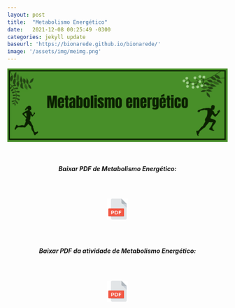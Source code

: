 ```yaml
---
layout: post
title:  "Metabolismo Energético"
date:   2021-12-08 00:25:49 -0300
categories: jekyll update 
baseurl: 'https://bionarede.github.io/bionarede/'
image: '/assets/img/meimg.png'
---
```

[comment]: <> 
  
![metabol01](/assets/img/metabolismo.png)


<br>

<h5 style="text-align: center;">Baixar PDF de Metabolismo Energético:</h5>

<br>

<h5 style="text-align: center;"><a href="https://drive.google.com/u/0/uc?id=19wt5Cur60Z7yWbfB-y-K_YBgj67U36-t&export=download"><img src="/assets/img/pdf.png" width="48" height="48"></a></h5>

<br>

<h5 style="text-align: center;">Baixar PDF da atividade de Metabolismo Energético:</h5>

<br>

<h5 style="text-align: center;"><a href="https://drive.google.com/u/0/uc?id=1ZBbauoTA67PCYjtkiSOYYv4qQfO5y026&export=download"><img src="/assets/img/pdf.png" width="48" height="48"></a></h5>

<br>